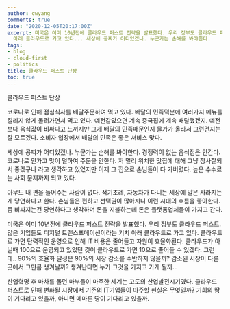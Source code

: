 ```yaml
---
author: cwyang
comments: true
date: "2020-12-05T20:17:00Z"
excerpt: 미국은 이미 10년전에 클라우드 퍼스트 전략을 발표했다. 우리 정부도 클라우드 퍼스트. 많은 기업들도 디지털 트랜스포메이션이라는 기치
  아래 클라우드로 가고 있다... 세상에 공짜가 어디있겠나. 누군가는 손해를 봐야한다.
tags:
- blog
- cloud-first
- politics
title: 클라우드 퍼스트 단상
toc: true
---
```


클라우드 퍼스트 단상

코로나로 인해 점심식사를 배달주문하여 먹고 있다.
배달의 민족덕분에 여러가지 메뉴를 질리지 않게 돌려가면서 먹고 있다. 예전같았으면 계속 중국집에 계속 배달했겠지. 예전보다 음식값이 비싸다고 느끼지만 그게  배달의 민족때문인지 물가가 올라서 그런건지는 잘 모르겠다. 소비자 입장에서 배달의 민족은 좋은 서비스 맞다.

세상에 공짜가 어디있겠나. 누군가는 손해를 봐야한다. 경쟁력이 없는 음식점은 안간다. 코로나로 안가고 맛이 덜하여 주문을 안한다. 저 멀리 위치한 맛집에 대해 그냥 장사잘되서 좋겠구나 라고 생각하고 있었지만 이제 그 집으로 손님들이 다 가버렸다. 높은 수수료는 사회 문제까지 되고 있다.

아무도 내 편을 들어주는 사람이 없다. 적기조례, 자동차가 다니는 세상에 말은 사라지는게 당연하다고 한다. 손님들은 편하고 선택권이 많아지니 이런 시대의 흐름을 좋아한다. 좀 비싸지는건 당연하다고 생각하며 돈을 지불하는데 돈은 플랫폼업체들이 가지고 간다.

미국은 이미 10년전에 클라우드 퍼스트 전략을 발표했다. 우리 정부도 클라우드 퍼스트. 많은 기업들도 디지털 트랜스포메이션이라는 기치 아래 클라우드로 가고 있다. 클라우드로 가면 탄력적인 운영으로 인해 IT 비용은 줄어들고 자원이 효율화된다. 클라우드가 아닐때  100으로 운영되고 있었던 것이 클라우드로 가면 10으로 줄어들 수 있겠다. 그런데.. 90%의 효율화 달성은 90%의 시장 감소를 수반하지 않을까? 감소된 시장이 다른 곳에서 그만큼 생겨날까? 생겨난다면 누가 그것을 가지고 가게 될까...

산업혁명 후 마차를 몰던 마부들이 마주한 세계는 고도의 산업발전시기였다. 클라우드 퍼스트로 인해 변화될 시장에서 기존의 IT기업들이 마주할 현실은 무엇일까? 기회의 땅이 기다리고 있을까, 아니면 메마른 땅이 기다리고 있을까.